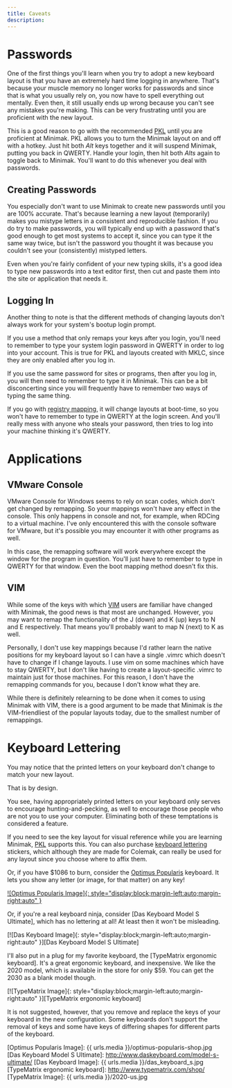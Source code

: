 ```yaml
---
title: Caveats
description:
---
```


Passwords
=========

One of the first things you'll learn when you try to adopt a new
keyboard layout is that you have an extremely hard time logging in
anywhere.  That's because your muscle memory no longer works for
passwords and since that is what you usually rely on, you now have to
spell everything out mentally.  Even then, it still usually ends up
wrong because you can't see any mistakes you're making.  This can be
very frustrating until you are proficient with the new layout.

This is a good reason to go with the recommended [PKL] until you are
proficient at Minimak.  PKL allows you to turn the Minimak layout on and
off with a hotkey.  Just hit both *Alt* keys together and it will
suspend Minimak, putting you back in QWERTY.  Handle your login, then
hit both *Alts* again to toggle back to Minimak.  You'll want to do this
whenever you deal with passwords.

Creating Passwords
------------------

You especially don't want to use Minimak to create new passwords until
you are 100% accurate.  That's because learning a new layout
(temporarily) makes you mistype letters in a consistent and reproducible
fashion.  If you do try to make passwords, you will typically end up
with a password that's good enough to get most systems to accept it, since
you can type it the same way twice, but isn't the password you thought
it was because you couldn't see your (consistently) mistyped letters.

Even when you're fairly confident of your new typing skills, it's a good
idea to type new passwords into a text editor first, then cut and paste
them into the site or application that needs it.

Logging In
----------

Another thing to note is that the different methods of changing layouts
don't always work for your system's bootup login prompt.

If you use a method that only remaps your keys after you login, you'll
need to remember to type your system login password in QWERTY in order
to log into your account.  This is true for PKL and layouts created with
MKLC, since they are only enabled after you log in.

If you use the same password for sites or programs, then after you log
in, you will then need to remember to type it in Minimak.  This can be a
bit disconcerting since you will frequently have to remember two ways of
typing the same thing.

If you go with [registry mapping], it will change layouts at boot-time,
so you won't have to remember to type in QWERTY at the login screen.
And you'll really mess with anyone who steals your password, then
tries to log into your machine thinking it's QWERTY.

Applications
============

VMware Console
--------------

VMware Console for Windows seems to rely on scan codes, which don't get
changed by remapping.  So your mappings won't have any effect in the
console.  This only happens in console and not, for example, when RDCing
to a virtual machine.  I've only encountered this with the console
software for VMware, but it's possible you may encounter it with other
programs as well.
 
In this case, the remapping software will work everywhere except the
window for the program in question. You'll just have to remember to type
in QWERTY for that window.  Even the boot mapping method doesn't fix
this.

VIM
---

While some of the keys with which [VIM] users are familiar have changed
with Minimak, the good news is that most are unchanged.  However, you
may want to remap the functionality of the J (down) and K (up) keys to N
and E respectively.  That means you'll probably want to map N (next) to
K as well.

Personally, I don't use key mappings because I'd rather learn the native
positions for my keyboard layout so I can have a single .vimrc which
doesn't have to change if I change layouts.  I use vim on some machines
which have to stay QWERTY, but I don't like having to create a
layout-specific .vimrc to maintain just for those machines.  For this
reason, I don't have the remapping commands for you, because I don't
know what they are.

While there is definitely relearning to be done when it comes to using
Minimak with VIM, there is a good argument to be made that Minimak is
*the* VIM-friendliest of the popular layouts today, due to the smallest
number of remappings.

Keyboard Lettering
==================

You may notice that the printed letters on your keyboard don't change
to match your new layout.

That is by design.

You see, having appropriately printed letters on your keyboard only
serves to encourage hunting-and-pecking, as well to encourage those
people who are not you to use your computer.  Eliminating both of these
temptations is considered a feature.

If you need to see the key layout for visual reference while you are
learning Minimak, [PKL] supports this.  You can also purchase [keyboard
lettering] stickers, which although they are made for Colemak, can
really be used for any layout since you choose where to affix them.

Or, if you have $1086 to burn, consider the [Optimus Popularis]
keyboard.  It lets you show any letter (or image, for that matter) on
any key!

[![Optimus Popularis Image]{: style="display:block;margin-left:auto;margin-right:auto" }][Optimus Popularis]

Or, if you're a real keyboard ninja, consider [Das Keyboard Model S
Ultimate], which has no lettering at all!  At least then it won't be
misleading.

[![Das Keyboard Image]{: style="display:block;margin-left:auto;margin-right:auto" }][Das Keyboard Model S Ultimate]

I'll also put in a plug for my favorite keyboard, the [TypeMatrix
ergonomic keyboard].  It's a great ergonomic keyboard, and inexpensive.
We like the 2020 model, which is available in the store for only $59.
You can get the 2030 as a blank model though. 

[![TypeMatrix Image]{: style="display:block;margin-left:auto;margin-right:auto" }][TypeMatrix ergonomic keyboard]

It is not suggested, however, that you remove and replace the keys of
your keyboard in the new configuration.  Some keyboards don't support
the removal of keys and some have keys of differing shapes for different
parts of the keyboard.

[registry mapping]: /download#rm
[PKL]: /download#pkl
[VIM]: http://www.vim.org/
[keyboard lettering]: http://www.4keyboard.com/colemakkeyboardsticker-p-234.html
[Optimus Popularis]: http://store.artlebedev.com/electronics/optimus-popularis/
[Optimus Popularis Image]: {{ urls.media }}/optimus-popularis-shop.jpg
[Das Keyboard Model S Ultimate]: http://www.daskeyboard.com/model-s-ultimate/
[Das Keyboard Image]: {{ urls.media }}/das_keyboard_s.jpg
[TypeMatrix ergonomic keyboard]: http://www.typematrix.com/shop/
[TypeMatrix Image]: {{ urls.media }}/2020-us.jpg
